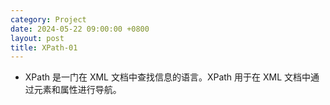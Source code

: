```yaml
---
category: Project
date: 2024-05-22 09:00:00 +0800
layout: post
title: XPath-01
---
```


+ XPath 是一门在 XML 文档中查找信息的语言。XPath 用于在 XML 文档中通过元素和属性进行导航。